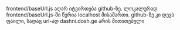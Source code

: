 frontend/baseUrl.js აღარ იტვირთება github-ზე. ლოკალურად frontend/baseUrl.js-ში წერია localhost მისამართი. github-ზე კი დევს ფაილი, სადაც url-ად dashni.dosh.ge არის მითითებული